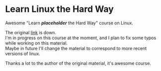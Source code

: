 # Learn Linux the Hard Way

Awesome "Learn __*placeholder*__ the Hard Way" course on Linux.

The original [link][1] is down.  
I'm in progress on this course at the moment, and I plan to fix some typos while working on this material.  
Maybe in future I'll change the material to correspond to more recent versions of linux.   

Thanks a lot to the author of the original material, it's awesome course.

[1]: http://nixsrv.com/llthw
